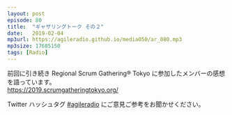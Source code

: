```yaml
---
layout: post
episode: 80
title:  "ギャザリングトーク その２"
date:   2019-02-04
mp3url: https://agileradio.github.io/media050/ar_080.mp3
mp3size: 17685150
tags: [Radio]
---
```


前回に引き続き Regional Scrum Gathering® Tokyo に参加したメンバーの感想を語っています。  
https://2019.scrumgatheringtokyo.org/  

Twitter ハッシュタグ [#agileradio](https://twitter.com/intent/tweet?hashtags=agileradio) にご意見ご参考をお聞かせください。

